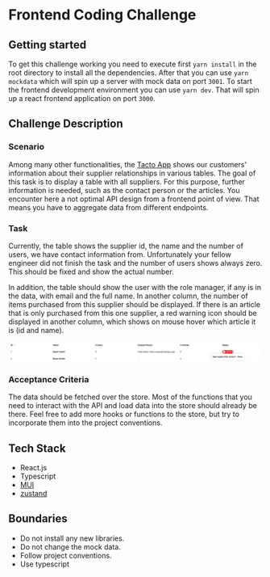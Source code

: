 # Frontend Coding Challenge

## Getting started

To get this challenge working you need to execute first `yarn install` in the root directory to install all the 
dependencies. After that you can use `yarn mockdata` which will spin up a server with mock data on port `3001`. To
start the frontend development environment you can use `yarn dev`. That will spin up a react frontend application on
port `3000`.

## Challenge Description 

### Scenario

Among many other functionalities, the [Tacto App](https://tacto.ai) shows our customers' information about their
supplier relationships in various tables. The goal of this task is to display a table with all suppliers. For this
purpose, further information is needed, such as the contact person or the articles. You encounter here a not optimal
API design from a frontend point of view. That means you have to aggregate data from different endpoints.

### Task

Currently, the table shows the supplier id, the name and the number of users, we have contact information from.
Unfortunately your fellow engineer did not finish the task and the number of users shows always zero. This should be 
fixed and show the actual number.

In addition, the table should show the user with the role manager, if any is in the data, with email and the full name.
In another column, the number of items purchased from this supplier should be displayed. If there is an article that
is only purchased from this one supplier, a red warning icon should be displayed in another column, which shows on mouse
hover which article it is (id and name).

![](docs/images/mockup.jpg)

### Acceptance Criteria

The data should be fetched over the store. Most of the functions that you need to interact with the API and load
data into the store should already be there. Feel free to add more hooks or functions to the store, but try to
incorporate them into the project conventions.


## Tech Stack

- React.js
- Typescript
- [MUI](https://mui.com/material-ui/getting-started/installation/)
- [zustand](https://github.com/pmndrs/zustand)

## Boundaries

- Do not install any new libraries.
- Do not change the mock data.
- Follow project conventions.
- Use typescript 